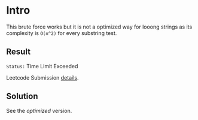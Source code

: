 Intro
===
This brute force works but it is not a optimized way for looong strings as its complexity is `O(n^2)` for every substring test.

Result
---

`Status:` Time Limit Exceeded

Leetcode Submission [details](https://leetcode.com/submissions/detail/706115661/).

Solution
---

See the _optimized_ version.